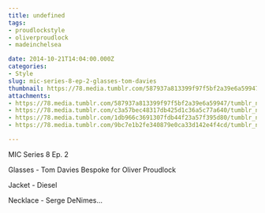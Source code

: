 ```yaml
---
title: undefined
tags:
- proudlockstyle
- oliverproudlock
- madeinchelsea

date: 2014-10-21T14:04:00.000Z
categories:
- Style
slug: mic-series-8-ep-2-glasses-tom-davies
thumbnail: https://78.media.tumblr.com/587937a813399f97f5bf2a39e6a59947/tumblr_ndssfzGAhZ1rhrm24o1_1280.jpg
attachments:
- https://78.media.tumblr.com/587937a813399f97f5bf2a39e6a59947/tumblr_ndssfzGAhZ1rhrm24o1_1280.jpg
- https://78.media.tumblr.com/c3a57bec48317db425d1c36a5c77a640/tumblr_ndssfzGAhZ1rhrm24o2_1280.jpg
- https://78.media.tumblr.com/1db966c3691307fdb44f23a57f395d80/tumblr_ndssfzGAhZ1rhrm24o4_1280.jpg
- https://78.media.tumblr.com/9bc7e1b2fe340879e0ca33d142e4f4cd/tumblr_ndssfzGAhZ1rhrm24o3_1280.jpg

---
```


MIC Series 8 Ep. 2 

  Glasses - Tom Davies Bespoke for Oliver Proudlock 

  Jacket - Diesel 

  Necklace - Serge DeNimes...
